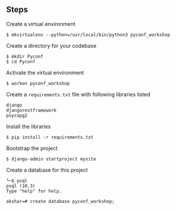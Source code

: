 Steps
-----

Create a virtual environment

    $ mkvirtualenv --python=/usr/local/bin/python3 pyconf_workshop

Create a directory for your codebase

    $ mkdir Pyconf
    $ cd Pyconf

Activate the virtual environment

    $ workon pyconf_workshop

Create a `requirements.txt` file with following libraries listed

    django
    djangorestframework
    psycopg2

Install the libraries

    $ pip install -r requirements.txt

Bootstrap the project

    $ django-admin startproject mysite

Create a database for this project

    ╰─$ psql
    psql (10.3)
    Type "help" for help.

    akshar=# create database pyconf_workshop;

